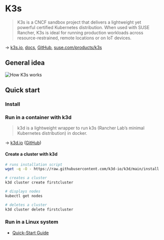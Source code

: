 # K3s

> K3s is a CNCF sandbox project that delivers a lightweight yet powerful certified Kubernetes distribution. When used with SUSE Rancher, K3s is ideal for running production workloads across resource-restrained, remote locations or on IoT devices.

→ [k3s.io](https://k3s.io/), [docs](https://rancher.com/docs/k3s/latest/en/), [GitHub](https://github.com/k3s-io/k3s),
[suse.com/products/k3s](https://www.suse.com/products/k3s/)

## General idea

![How K3s works](https://k3s.io/img/how-it-works-k3s-revised.svg)

## Quick start

### Install

### Run in a container with k3d

> k3d is a lightweight wrapper to run k3s (Rancher Lab’s minimal Kubernetes distribution) in docker.

→ [k3d.io](https://k3d.io/) ([GitHub](https://github.com/k3d-io/k3d))

#### Create a cluster with k3d

```bash
# runs installation script
wget -q -O - https://raw.githubusercontent.com/k3d-io/k3d/main/install.sh | bash

# creates a cluster
k3d cluster create firstcluster

# displays nodes
kubectl get nodes

# deletes a cluster
k3d cluster delete firstcluster
```

### Run in a Linux system

* [Quick-Start Guide](https://rancher.com/docs/k3s/latest/en/quick-start/)
